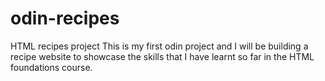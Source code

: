 # odin-recipes

HTML recipes project
This is my first odin project and I will be building a recipe website to showcase the skills that I have learnt so far in the HTML foundations course.
